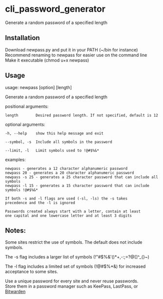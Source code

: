 # cli_password_generator
Generate a random password of a specified length

## Installation

Download newpass.py and put it in your PATH (~/bin for instance)  
Recommend renaming to newpass for easier use on the command line  
Make it executable (chmod u+x newpass)

## Usage

usage: newpass [option] [length]

Generate a random password of a specified length

positional arguments:

    length        Desired password length. If not specified, default is 12

optional arguments:

    -h, --help    show this help message and exit
  
    --symbol, -s  Include all symbols in the password
  
    --limit, -l   Limit symbols used to !@#$%&*

examples:

    newpass - generates a 12 character alphanumeric password
    newpass 20 - generates a 20 character alphanumeric password
    newpass -s 25 - generates a 25 character password that can include all symbols
    newpass -l 15 - generates a 15 character password that can include symbols !@#$%&*

    If both -s and -l flags are used (-sl, -ls) the -s takes 
    precedence and the -l is ignored

    Passwords created always start with a letter, contain at least
    one capital and one lowercase letter and at least 3 digits
    
## Notes:

Some sites restrict the use of symbols. 
The default does not include symbols. 

The -s flag includes a larger list of symbols (!"#$%&\'()*+,-:;=?@[\]^_{}~)

The -l flag includes a limited set of symbols (!@#$%*&) for increased acceptance to some sites.


Use a unique password for every site and never reuse passwords.  
Store them in a password manager such as KeePass, LastPass, or [Bitwarden](https://bitwarden.com/)

